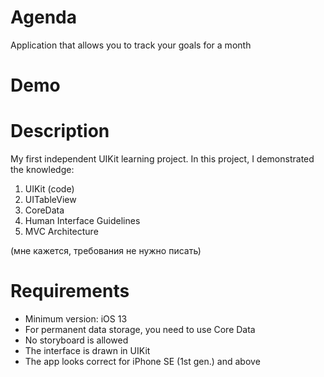 #  Agenda
Application that allows you to track your goals for a month

# Demo

# Description
My first independent UIKit learning project. In this project, I demonstrated the knowledge:
1. UIKit (code)
1. UITableView
2. CoreData
3. Human Interface Guidelines
4. MVC Architecture

(мне кажется, требования не нужно писать)
# Requirements
- Minimum version: iOS 13
- For permanent data storage, you need to use Core Data
- No storyboard is allowed
- The interface is drawn in UIKit
- The app looks correct for iPhone SE (1st gen.) and above
